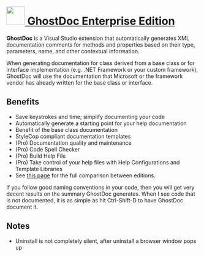 # [<img src="https://cdn.rawgit.com/AdmiringWorm/chocolatey-packages/d309f06f8925d405c5b1d07e9ad1e2ef5b675c61/icons/ghostdoc.png" height="48" width="48" /> GhostDoc Enterprise Edition](https://chocolatey.org/packages/ghostdoc-enterprise)

**GhostDoc** is a Visual Studio extension that automatically generates XML documentation comments for methods and properties based on their type, parameters, name, and other contextual information.

When generating documentation for class derived from a base class or for interface implementation (e.g. .NET Framework or your custom framework), GhostDoc will use the documentation that Microsoft or the framework vendor has already written for the base class or interface.

## Benefits
- Save keystrokes and time; simplify documenting your code
- Automatically generate a starting point for your help documentation
- Benefit of the base class documentation
- StyleCop compliant documentation templates
- (Pro) Documentation quality and maintenance
- (Pro) Code Spell Checker
- (Pro) Build Help File
- (Pro) Take control of your help files with Help Configurations and Template Libraries
- See [this page](http://submain.com/ghostdoc/editions/) for the full comparison between editions.

If you follow good naming conventions in your code, then you will get very decent results on the summary GhostDoc generates.  When I see code that is not documented, it is as simple as hit Ctrl-Shift-D to have GhostDoc document it.

## Notes
- Uninstall is not completely silent, after uninstall a browser window pops up
